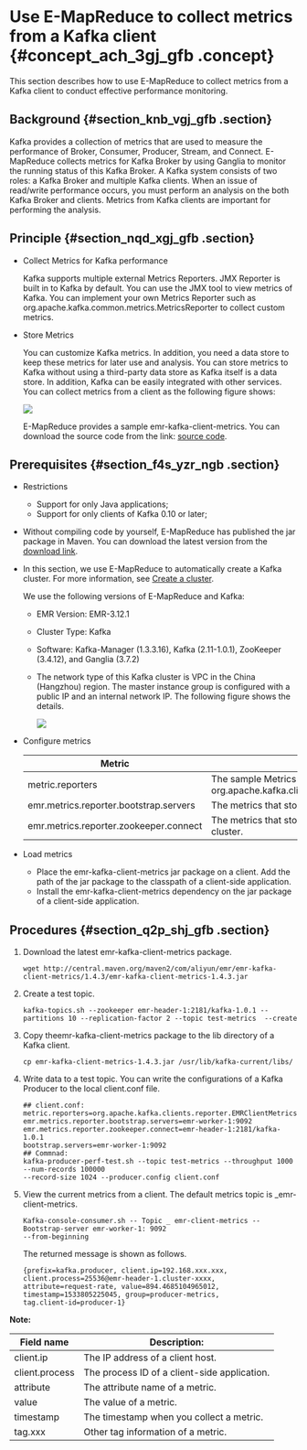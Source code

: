 # Use E-MapReduce to collect metrics from a Kafka client {#concept_ach_3gj_gfb .concept}

This section describes how to use E-MapReduce to collect metrics from a Kafka client to conduct effective performance monitoring.

## Background {#section_knb_vgj_gfb .section}

Kafka provides a collection of metrics that are used to measure the performance of Broker, Consumer, Producer, Stream, and Connect. E-MapReduce collects metrics for Kafka Broker by using Ganglia to monitor the running status of this Kafka Broker. A Kafka system consists of two roles: a Kafka Broker and multiple Kafka clients. When an issue of read/write performance occurs, you must perform an analysis on the both Kafka Broker and clients. Metrics from Kafka clients are important for performing the analysis.

## Principle {#section_nqd_xgj_gfb .section}

-   Collect Metrics for Kafka performance

    Kafka supports multiple external Metrics Reporters. JMX Reporter is built in to Kafka by default. You can use the JMX tool to view metrics of Kafka. You can implement your own Metrics Reporter such as org.apache.kafka.common.metrics.MetricsReporter to collect custom metrics.

-   Store Metrics

    You can customize Kafka metrics. In addition, you need a data store to keep these metrics for later use and analysis. You can store metrics to Kafka without using a third-party data store as Kafka itself is a data store. In addition, Kafka can be easily integrated with other services. You can collect metrics from a client as the following figure shows:

    ![](http://static-aliyun-doc.oss-cn-hangzhou.aliyuncs.com/assets/img/21764/154824422312649_en-US.png)

    E-MapReduce provides a sample emr-kafka-client-metrics. You can download the source code from the link: [source code](https://github.com/aliyun/aliyun-emapreduce-sdk/tree/master-2.x/external/emr-kafka).


## Prerequisites {#section_f4s_yzr_ngb .section}

-   Restrictions
    -   Support for only Java applications;
    -   Support for only clients of Kafka 0.10 or later;
-   Without compiling code by yourself, E-MapReduce has published the jar package in Maven. You can download the latest version from the [download link](http://mvnrepository.com/artifact/com.aliyun.emr/emr-kafka-client-metrics?spm=a2c4e.11153940.blogcont624050.20.24d04bcauktP9S).

-   In this section, we use E-MapReduce to automatically create a Kafka cluster. For more information, see [Create a cluster](../DNemapreduce1883011/EN-US_TP_17840.dita#concept_nrp_154_y2b).

    We use the following versions of E-MapReduce and Kafka:

    -   EMR Version: EMR-3.12.1
    -   Cluster Type: Kafka
    -   Software: Kafka-Manager \(1.3.3.16\), Kafka \(2.11-1.0.1\), ZooKeeper \(3.4.12\), and Ganglia \(3.7.2\)
    -   The network type of this Kafka cluster is VPC in the China \(Hangzhou\) region. The master instance group is configured with a public IP and an internal network IP. The following figure shows the details.

        ![](http://static-aliyun-doc.oss-cn-hangzhou.aliyuncs.com/assets/img/21764/154824422312651_en-US.png)

-   Configure metrics

    |Metric|Description|
    |------|-----------|
    |metric.reporters|The sample Metrics Reporter: org.apache.kafka.clients.reporter.EMRClientMetricsReporter|
    |emr.metrics.reporter.bootstrap.servers|The metrics that stores bootstrap.servers of a Kafka cluster.|
    |emr.metrics.reporter.zookeeper.connect|The metrics that stores Zookeeper addresses of a Kafka cluster.|

-   Load metrics
    -   Place the emr-kafka-client-metrics jar package on a client. Add the path of the jar package to the classpath of a client-side application.
    -   Install the emr-kafka-client-metrics dependency on the jar package of a client-side application.

## Procedures {#section_q2p_shj_gfb .section}

1.  Download the latest emr-kafka-client-metrics package.

    ```
    wget http://central.maven.org/maven2/com/aliyun/emr/emr-kafka-client-metrics/1.4.3/emr-kafka-client-metrics-1.4.3.jar
    ```

2.  Create a test topic.

    ```
    kafka-topics.sh --zookeeper emr-header-1:2181/kafka-1.0.1 --partitions 10 --replication-factor 2 --topic test-metrics  --create
    ```

3.  Copy theemr-kafka-client-metrics package to the lib directory of a Kafka client.

    ```
    cp emr-kafka-client-metrics-1.4.3.jar /usr/lib/kafka-current/libs/
    ```

4.  Write data to a test topic. You can write the configurations of a Kafka Producer to the local client.conf file.

    ```
    ## client.conf:
    metric.reporters=org.apache.kafka.clients.reporter.EMRClientMetricsReporter
    emr.metrics.reporter.bootstrap.servers=emr-worker-1:9092
    emr.metrics.reporter.zookeeper.connect=emr-header-1:2181/kafka-1.0.1
    bootstrap.servers=emr-worker-1:9092
    ## Commnad:
    kafka-producer-perf-test.sh --topic test-metrics --throughput 1000 --num-records 100000 
    --record-size 1024 --producer.config client.conf
    ```

5.  View the current metrics from a client. The default metrics topic is \_emr-client-metrics.

    ```
    Kafka-console-consumer.sh -- Topic _ emr-client-metrics -- Bootstrap-server emr-worker-1: 9092 
    --from-beginning
    ```

    The returned message is shown as follows.

    ```
    {prefix=kafka.producer, client.ip=192.168.xxx.xxx, client.process=25536@emr-header-1.cluster-xxxx, 
    attribute=request-rate, value=894.4685104965012, timestamp=1533805225045, group=producer-metrics, 
    tag.client-id=producer-1}
    ```


**Note:** 

|Field name|Description:|
|----------|------------|
|client.ip|The IP address of a client host.|
|client.process|The process ID of a client-side application.|
|attribute|The attribute name of a metric.|
|value|The value of a metric.|
|timestamp|The timestamp when you collect a metric.|
|tag.xxx|Other tag information of a metric.|

